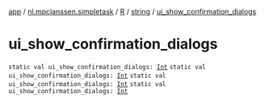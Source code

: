 [app](../../../index.md) / [nl.mpcjanssen.simpletask](../../index.md) / [R](../index.md) / [string](index.md) / [ui_show_confirmation_dialogs](.)

# ui_show_confirmation_dialogs

`static val ui_show_confirmation_dialogs: `[`Int`](https://kotlinlang.org/api/latest/jvm/stdlib/kotlin/-int/index.html)
`static val ui_show_confirmation_dialogs: `[`Int`](https://kotlinlang.org/api/latest/jvm/stdlib/kotlin/-int/index.html)
`static val ui_show_confirmation_dialogs: `[`Int`](https://kotlinlang.org/api/latest/jvm/stdlib/kotlin/-int/index.html)
`static val ui_show_confirmation_dialogs: `[`Int`](https://kotlinlang.org/api/latest/jvm/stdlib/kotlin/-int/index.html)